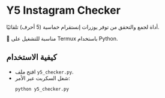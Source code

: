 # Y5 Instagram Checker

أداة لجمع والتحقق من توفر يوزرات إنستقرام خماسية (5 أحرف) تلقائيًا.

📱 مناسبة للتشغيل على Termux باستخدام Python.

## كيفية الاستخدام

- افتح ملف `y5_checker.py`.
- شغل السكربت عبر الأمر:
  ```bash
  python y5_checker.py
